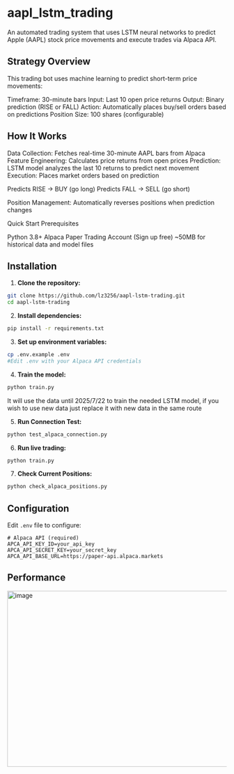 # aapl_lstm_trading
An automated trading system that uses LSTM neural networks to predict Apple (AAPL) stock price movements and execute trades via Alpaca API.

## Strategy Overview
This trading bot uses machine learning to predict short-term price movements:

Timeframe: 30-minute bars
Input: Last 10 open price returns
Output: Binary prediction (RISE or FALL)
Action: Automatically places buy/sell orders based on predictions
Position Size: 100 shares (configurable)

## How It Works

Data Collection: Fetches real-time 30-minute AAPL bars from Alpaca
Feature Engineering: Calculates price returns from open prices
Prediction: LSTM model analyzes the last 10 returns to predict next movement
Execution: Places market orders based on prediction

Predicts RISE → BUY (go long)
Predicts FALL → SELL (go short)


Position Management: Automatically reverses positions when prediction changes

Quick Start
Prerequisites

Python 3.8+
Alpaca Paper Trading Account (Sign up free)
~50MB for historical data and model files

## Installation

1. **Clone the repository:**
```bash
git clone https://github.com/lz3256/aapl-lstm-trading.git
cd aapl-lstm-trading
```

2. **Install dependencies:**
```bash
pip install -r requirements.txt
```

3. **Set up environment variables:**
```bash
cp .env.example .env
#Edit .env with your Alpaca API credentials
```

4. **Train the model:**
```bash
python train.py
```
It will use the data until 2025/7/22 to train the needed LSTM model, if you wish to use new data just replace it with new data in the same route

5. **Run Connection Test:**
```bash
python test_alpaca_connection.py
```

6. **Run live trading:**
```bash
python train.py
```

7. **Check Current Positions:**
```bash
python check_alpaca_positions.py
```

## Configuration
Edit `.env` file to configure:

```
# Alpaca API (required)
APCA_API_KEY_ID=your_api_key
APCA_API_SECRET_KEY=your_secret_key
APCA_API_BASE_URL=https://paper-api.alpaca.markets
```

## Performance
<img width="590" height="403" alt="image" src="https://github.com/user-attachments/assets/ca68a8fa-fb3b-4074-972f-3a744d8c0c4c" />





